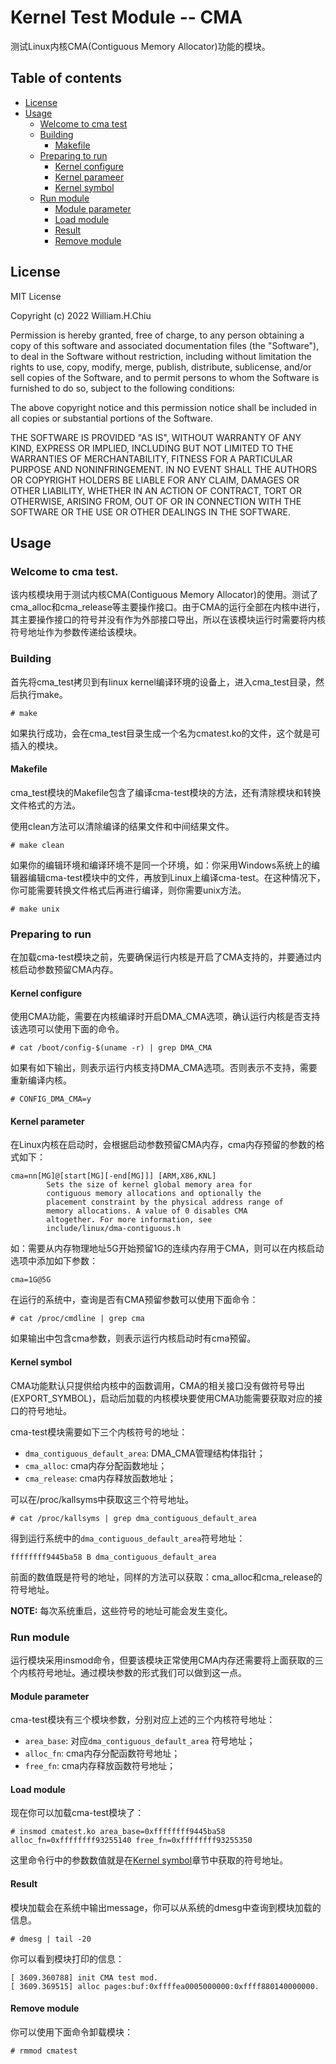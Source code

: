 # Kernel Test Module -- CMA

测试Linux内核CMA(Contiguous Memory Allocator)功能的模块。

## Table of contents
* [License](#license)
* [Usage](#usage)
    * [Welcome to cma test](#welcome-to-cma-test)
    * [Building](#building)
        * [Makefile](#makefile)
    * [Preparing to run](#preparing-to-run)
        * [Kernel configure](#kernel-configure)
        * [Kernel parameer](#kernel-parameter)
        * [Kernel symbol](#kernel-symbol)
    * [Run module](#run-module)
        * [Module parameter](#module-parmeter)
        * [Load module](#load-module)
        * [Result](#result)
        * [Remove module](#remove-module)

## License   
MIT License

Copyright (c) 2022 William.H.Chiu

Permission is hereby granted, free of charge, to any person obtaining a copy
of this software and associated documentation files (the "Software"), to deal
in the Software without restriction, including without limitation the rights
to use, copy, modify, merge, publish, distribute, sublicense, and/or sell
copies of the Software, and to permit persons to whom the Software is
furnished to do so, subject to the following conditions:

The above copyright notice and this permission notice shall be included in all
copies or substantial portions of the Software.

THE SOFTWARE IS PROVIDED "AS IS", WITHOUT WARRANTY OF ANY KIND, EXPRESS OR
IMPLIED, INCLUDING BUT NOT LIMITED TO THE WARRANTIES OF MERCHANTABILITY,
FITNESS FOR A PARTICULAR PURPOSE AND NONINFRINGEMENT. IN NO EVENT SHALL THE
AUTHORS OR COPYRIGHT HOLDERS BE LIABLE FOR ANY CLAIM, DAMAGES OR OTHER
LIABILITY, WHETHER IN AN ACTION OF CONTRACT, TORT OR OTHERWISE, ARISING FROM,
OUT OF OR IN CONNECTION WITH THE SOFTWARE OR THE USE OR OTHER DEALINGS IN THE
SOFTWARE.
## Usage

### Welcome to cma test.
该内核模块用于测试内核CMA(Contiguous Memory Allocator)的使用。测试了cma_alloc和cma_release等主要操作接口。由于CMA的运行全部在内核中进行，其主要操作接口的符号并没有作为外部接口导出，所以在该模块运行时需要将内核符号地址作为参数传递给该模块。

### Building
首先将cma_test拷贝到有linux kernel编译环境的设备上，进入cma_test目录，然后执行make。
```
# make
```
如果执行成功，会在cma_test目录生成一个名为cmatest.ko的文件，这个就是可插入的模块。

#### Makefile
cma_test模块的Makefile包含了编译cma-test模块的方法，还有清除模块和转换文件格式的方法。

使用clean方法可以清除编译的结果文件和中间结果文件。
```
# make clean
```

如果你的编辑环境和编译环境不是同一个环境，如：你采用Windows系统上的编辑器编辑cma-test模块中的文件，再放到Linux上编译cma-test。在这种情况下，你可能需要转换文件格式后再进行编译，则你需要unix方法。
```
# make unix
```

### Preparing to run
在加载cma-test模块之前，先要确保运行内核是开启了CMA支持的，并要通过内核启动参数预留CMA内存。

#### Kernel configure
使用CMA功能，需要在内核编译时开启DMA_CMA选项，确认运行内核是否支持该选项可以使用下面的命令。

```
# cat /boot/config-$(uname -r) | grep DMA_CMA
```

如果有如下输出，则表示运行内核支持DMA_CMA选项。否则表示不支持，需要重新编译内核。
```
# CONFIG_DMA_CMA=y
```

#### Kernel parameter
在Linux内核在启动时，会根据启动参数预留CMA内存，cma内存预留的参数的格式如下：
```
cma=nn[MG]@[start[MG][-end[MG]]] [ARM,X86,KNL]
        Sets the size of kernel global memory area for
        contiguous memory allocations and optionally the
        placement constraint by the physical address range of
        memory allocations. A value of 0 disables CMA
        altogether. For more information, see
        include/linux/dma-contiguous.h
```
如：需要从内存物理地址5G开始预留1G的连续内存用于CMA，则可以在内核启动选项中添加如下参数：
```
cma=1G@5G
```

在运行的系统中，查询是否有CMA预留参数可以使用下面命令：
~~~
# cat /proc/cmdline | grep cma
~~~

如果输出中包含cma参数，则表示运行内核启动时有cma预留。

#### Kernel symbol
CMA功能默认只提供给内核中的函数调用，CMA的相关接口没有做符号导出(EXPORT_SYMBOL)，启动后加载的内核模块要使用CMA功能需要获取对应的接口的符号地址。

cma-test模块需要如下三个内核符号的地址：
* `dma_contiguous_default_area`: DMA_CMA管理结构体指针；
* `cma_alloc`: cma内存分配函数地址；
* `cma_release`: cma内存释放函数地址；

可以在/proc/kallsyms中获取这三个符号地址。
```
# cat /proc/kallsyms | grep dma_contiguous_default_area
```
得到运行系统中的`dma_contiguous_default_area`符号地址：
```
ffffffff9445ba58 B dma_contiguous_default_area
```

前面的数值既是符号的地址，同样的方法可以获取：cma_alloc和cma_release的符号地址。

**NOTE:** 每次系统重启，这些符号的地址可能会发生变化。

### Run module
运行模块采用insmod命令，但要该模块正常使用CMA内存还需要将上面获取的三个内核符号地址。通过模块参数的形式我们可以做到这一点。

#### Module parameter
cma-test模块有三个模块参数，分别对应上述的三个内核符号地址：
* `area_base`: 对应`dma_contiguous_default_area` 符号地址；
* `alloc_fn`: cma内存分配函数符号地址；
* `free_fn`: cma内存释放函数符号地址；

#### Load module
现在你可以加载cma-test模块了：
~~~
# insmod cmatest.ko area_base=0xffffffff9445ba58 alloc_fn=0xffffffff93255140 free_fn=0xffffffff93255350
~~~

这里命令行中的参数数值就是在[Kernel symbol](#kernel-symbol)章节中获取的符号地址。

#### Result
模块加载会在系统中输出message，你可以从系统的dmesg中查询到模块加载的信息。
```
# dmesg | tail -20
```
你可以看到模块打印的信息：
```
[ 3609.360788] init CMA test mod.
[ 3609.369515] alloc pages:buf:0xffffea0005000000:0xffff880140000000.
```

#### Remove module
你可以使用下面命令卸载模块：
```
# rmmod cmatest
```

